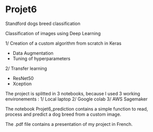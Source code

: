 # Projet6
Standford dogs breed classification

Classification of images using Deep Learning

1/ Creation of a custom algorithm from scratch in Keras
- Data Augmentation
- Tuning of hyperparameters

2/ Transfer learning
- ResNet50
- Xception

The project is splitted in 3 notebooks, because I used 3 working environements :
1/ Local laptop
2/ Google colab
3/ AWS Sagemaker

The notebook Projet6_prediction contains a simple function to read, process and predict a dog breed from a custom image.

The .pdf file contains a presentation of my project in French. 
